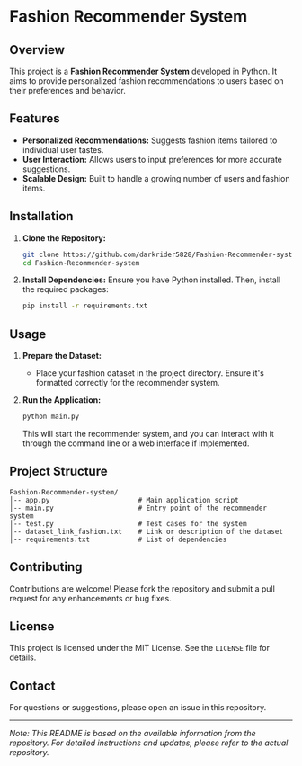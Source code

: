 

# Fashion Recommender System

## Overview

This project is a **Fashion Recommender System** developed in Python. It aims to provide personalized fashion recommendations to users based on their preferences and behavior.

## Features

- **Personalized Recommendations:** Suggests fashion items tailored to individual user tastes.
- **User Interaction:** Allows users to input preferences for more accurate suggestions.
- **Scalable Design:** Built to handle a growing number of users and fashion items.

## Installation

1. **Clone the Repository:**
   ```bash
   git clone https://github.com/darkrider5828/Fashion-Recommender-system.git
   cd Fashion-Recommender-system
   ```

2. **Install Dependencies:**
   Ensure you have Python installed. Then, install the required packages:
   ```bash
   pip install -r requirements.txt
   ```

## Usage

1. **Prepare the Dataset:**
   - Place your fashion dataset in the project directory. Ensure it's formatted correctly for the recommender system.

2. **Run the Application:**
   ```bash
   python main.py
   ```
   This will start the recommender system, and you can interact with it through the command line or a web interface if implemented.

## Project Structure

```
Fashion-Recommender-system/
│-- app.py                      # Main application script
│-- main.py                     # Entry point of the recommender system
│-- test.py                     # Test cases for the system
│-- dataset_link_fashion.txt    # Link or description of the dataset
│-- requirements.txt            # List of dependencies
```

## Contributing

Contributions are welcome! Please fork the repository and submit a pull request for any enhancements or bug fixes.

## License

This project is licensed under the MIT License. See the `LICENSE` file for details.

## Contact

For questions or suggestions, please open an issue in this repository.

---

*Note: This README is based on the available information from the repository. For detailed instructions and updates, please refer to the actual repository.* 
